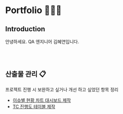 # Portfolio 💁🏻‍♀️

## Introduction
안녕하세요. QA 엔지니어 김혜연입니다.


<br>
</br>

## 산출물 관리 📋


프로젝트 진행 시 보완하고 싶거나 개선 하고 싶었던 항목 정리

- [이슈별 현황 차트 대시보드 제작](https://github.com/heeye-log/heeye-log/blob/main/%ED%8F%AC%ED%8A%B8%ED%8F%B4%EB%A6%AC%EC%98%A4/Issue_Dashboard.md)
- [TC 진행도 테이블 제작](https://github.com/heeye-log/heeye-log/blob/main/%ED%8F%AC%ED%8A%B8%ED%8F%B4%EB%A6%AC%EC%98%A4/Progress%20Table.md)
